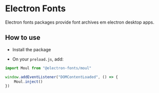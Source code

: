 # Electron Fonts

Electron fonts packages provide font archives em electron desktop apps.

## How to use

* Install the package

* On your `preload.js`, add:

```ts
import Moul from "@electron-fonts/moul"

window.addEventListener("DOMContentLoaded", () => {
    Moul.inject()
})
```